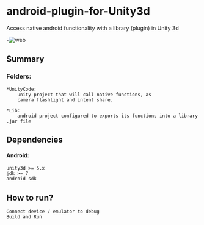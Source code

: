 # android-plugin-for-Unity3d
Access native android functionality with a library (plugin) in Unity 3d

-![web](http://i.imgur.com/7kFPwy2.png)

## Summary
### Folders:
    *UnityCode:
        unity project that will call native functions, as
        camera flashlight and intent share.
        
    *Lib:
        android project configured to exports its functions into a library .jar file
## Dependencies
#### Android:
    unity3d >= 5.x
    jdk >= 7
    android sdk

## How to run?
    Connect device / emulator to debug
    Build and Run
  

